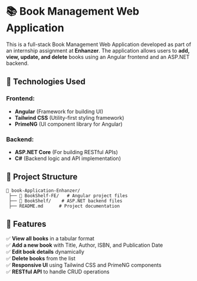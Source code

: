 # 📚 Book Management Web Application

This is a full-stack Book Management Web Application developed as part of an internship assignment at **Enhanzer**. The application allows users to **add, view, update, and delete** books using an Angular frontend and an ASP.NET backend.

## 🚀 Technologies Used

### Frontend:
- **Angular** (Framework for building UI)
- **Tailwind CSS** (Utility-first styling framework)
- **PrimeNG** (UI component library for Angular)

### Backend:
- **ASP.NET Core** (For building RESTful APIs)
- **C#** (Backend logic and API implementation)

## 📂 Project Structure
```
📂 book-Application-Enhanzer/
 ├── 📁 BookShelf-FE/   # Angular project files
 ├── 📁 BookShelf/    # ASP.NET backend files
 ├── README.md      # Project documentation
```

## 📌 Features
✅ **View all books** in a tabular format  
✅ **Add a new book** with Title, Author, ISBN, and Publication Date  
✅ **Edit book details** dynamically  
✅ **Delete books** from the list  
✅ **Responsive UI** using Tailwind CSS and PrimeNG components  
✅ **RESTful API** to handle CRUD operations  


